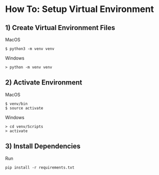 # How To: Setup Virtual Environment
## 1) Create Virtual Environment Files

MacOS
```
$ python3 -m venv venv
```

Windows
```
> python -m venv venv
```
## 2) Activate Environment

MacOS
```
$ venv/bin
$ source activate
```

Windows
```
> cd venv/Scripts
> activate
```

## 3) Install Dependencies
Run
```
pip install -r requirements.txt
```